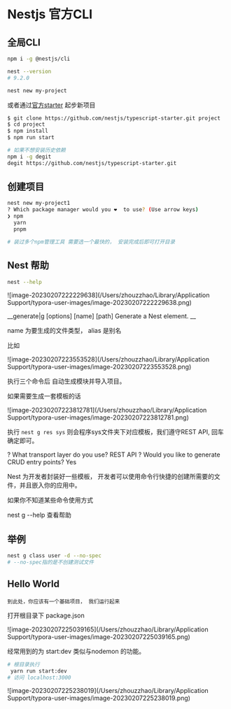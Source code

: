 # Nestjs 官方CLI

## 全局CLI

```bash
npm i -g @nestjs/cli

nest --version
# 9.2.0

nest new my-project
```

或者通过[官方starter](https://docs.nestjs.com/#alternatives) 起步新项目

```bash
$ git clone https://github.com/nestjs/typescript-starter.git project
$ cd project
$ npm install
$ npm run start

# 如果不想安装历史依赖
npm i -g degit
degit https://github.com/nestjs/typescript-starter.git

```

## 创建项目

```bash
nest new my-project1
? Which package manager would you ❤️  to use? (Use arrow keys)
❯ npm
  yarn
  pnpm

# 装过多个npm管理工具 需要选一个最快的， 安装完成后即可打开目录


```

## Nest 帮助

```bash
nest --help

```

![image-20230207222229638](/Users/zhouzzhao/Library/Application Support/typora-user-images/image-20230207222229638.png)

__generate|g [options] <schematic> [name] [path]  Generate a Nest element. __

name 为要生成的文件类型， alias 是别名

比如

![image-20230207223553528](/Users/zhouzzhao/Library/Application Support/typora-user-images/image-20230207223553528.png)

执行三个命令后 自动生成模块并导入项目。

如果需要生成一套模板的话

![image-20230207223812781](/Users/zhouzzhao/Library/Application Support/typora-user-images/image-20230207223812781.png)

执行 `nest g res sys` 则会程序sys文件夹下对应模板，我们遵守REST API, 回车确定即可。

? What transport layer do you use? REST API
? Would you like to generate CRUD entry points? Yes

Nest 为开发者封装好一些模板， 开发者可以使用命令行快捷的创建所需要的文件，并且嵌入你的应用中。

如果你不知道某些命令使用方式

nest g --help 查看帮助



## 举例

```bash
nest g class user -d --no-spec
# --no-spec指的是不创建测试文件
```





## Hello World

`到此处，你应该有一个基础项目， 我们运行起来`

打开根目录下 package.json

![image-20230207225039165](/Users/zhouzzhao/Library/Application Support/typora-user-images/image-20230207225039165.png)

经常用到的为 start:dev 类似与nodemon 的功能。

```bash
# 根目录执行
 yarn run start:dev
# 访问 localhost:3000
```



![image-20230207225238019](/Users/zhouzzhao/Library/Application Support/typora-user-images/image-20230207225238019.png)

